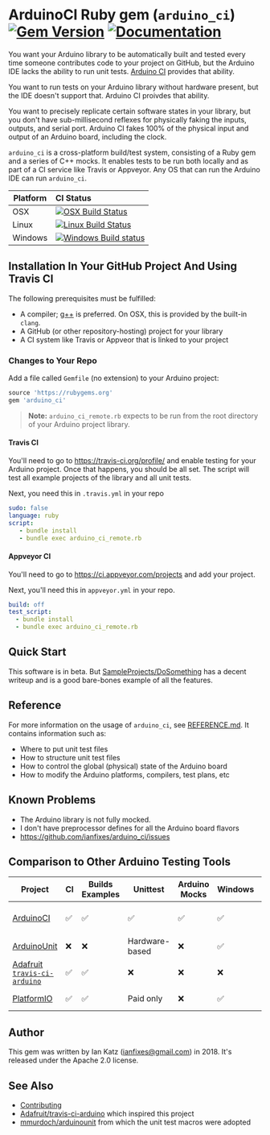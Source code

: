 
# ArduinoCI Ruby gem (`arduino_ci`) [![Gem Version](https://badge.fury.io/rb/arduino_ci.svg)](https://rubygems.org/gems/arduino_ci) [![Documentation](http://img.shields.io/badge/docs-rdoc.info-blue.svg)](http://www.rubydoc.info/gems/arduino_ci/0.1.12)

You want your Arduino library to be automatically built and tested every time someone contributes code to your project on GitHub, but the Arduino IDE lacks the ability to run unit tests. [Arduino CI](https://github.com/ianfixes/arduino_ci) provides that ability.

You want to run tests on your Arduino library without hardware present, but the IDE doesn't support that.  Arduino CI proivdes that ability.

You want to precisely replicate certain software states in your library, but you don't have sub-millisecond reflexes for physically faking the inputs, outputs, and serial port.   Arduino CI fakes 100% of the physical input and output of an Arduino board, including the clock.

`arduino_ci` is a cross-platform build/test system, consisting of a Ruby gem and a series of C++ mocks.  It enables tests to be run both locally and as part of a CI service like Travis or Appveyor.  Any OS that can run the Arduino IDE can run `arduino_ci`.

Platform | CI Status
---------|:---------
OSX      | [![OSX Build Status](http://badges.herokuapp.com/travis/ianfixes/arduino_ci?env=BADGE=osx&label=build&branch=master)](https://travis-ci.org/ianfixes/arduino_ci)
Linux    | [![Linux Build Status](http://badges.herokuapp.com/travis/ianfixes/arduino_ci?env=BADGE=linux&label=build&branch=master)](https://travis-ci.org/ianfixes/arduino_ci)
Windows  | [![Windows Build status](https://ci.appveyor.com/api/projects/status/8f6e39dea319m83q/branch/master?svg=true)](https://ci.appveyor.com/project/ianfixes/arduino-ci)


## Installation In Your GitHub Project And Using Travis CI

The following prerequisites must be fulfilled:

* A compiler; [g++](https://gcc.gnu.org/) is preferred.  On OSX, this is provided by the built-in `clang`.
* A GitHub (or other repository-hosting) project for your library
* A CI system like Travis or Appveor that is linked to your project


### Changes to Your Repo

Add a file called `Gemfile` (no extension) to your Arduino project:

```ruby
source 'https://rubygems.org'
gem 'arduino_ci'
```

> **Note:** `arduino_ci_remote.rb` expects to be run from the root directory of your Arduino project library.


#### Travis CI

You'll need to go to https://travis-ci.org/profile/ and enable testing for your Arduino project.  Once that happens, you should be all set.  The script will test all example projects of the library and all unit tests.

Next, you need this in `.travis.yml` in your repo

```yaml
sudo: false
language: ruby
script:
   - bundle install
   - bundle exec arduino_ci_remote.rb
```

#### Appveyor CI

You'll need to go to https://ci.appveyor.com/projects and add your project.

Next, you'll need this in `appveyor.yml` in your repo.

```yaml
build: off
test_script:
  - bundle install
  - bundle exec arduino_ci_remote.rb
```

## Quick Start

This software is in beta.  But [SampleProjects/DoSomething](SampleProjects/DoSomething) has a decent writeup and is a good bare-bones example of all the features.

## Reference

For more information on the usage of `arduino_ci`, see [REFERENCE.md](REFERENCE.md).  It contains information such as:

* Where to put unit test files
* How to structure unit test files
* How to control the global (physical) state of the Arduino board
* How to modify the Arduino platforms, compilers, test plans, etc


## Known Problems

* The Arduino library is not fully mocked.
* I don't have preprocessor defines for all the Arduino board flavors
* https://github.com/ianfixes/arduino_ci/issues


## Comparison to Other Arduino Testing Tools


| Project | CI | Builds Examples | Unittest | Arduino Mocks | Windows | OSX | Linux | License |
|---------|----|-----------------|----------|---------------|---------|-----|-------|---------|
|[ArduinoCI](https://github.com/ianfixes/arduino_ci)| ✅ | ✅ | ✅ | ✅ | ✅ | ✅ | ✅ |Free (Apache-2.0)|
|[ArduinoUnit](https://github.com/mmurdoch/arduinounit)|❌ |❌ |Hardware-based|❌ | ✅ | ✅ | ✅ |Free (MIT)| |
|[Adafruit `travis-ci-arduino`](https://github.com/adafruit/travis-ci-arduino)   | ✅ | ✅ | ❌| ❌ | ❌ | ❌ | ✅ |Free (MIT)|
|[PlatformIO](https://platformio.org)| ✅ | ✅ | Paid only | ❌ | ✅ | ✅ | ✅ |Proprietary (EULA)|

## Author

This gem was written by Ian Katz (ianfixes@gmail.com) in 2018.  It's released under the Apache 2.0 license.


## See Also

* [Contributing](CONTRIBUTING.md)
* [Adafruit/travis-ci-arduino](https://github.com/adafruit/travis-ci-arduino) which inspired this project
* [mmurdoch/arduinounit](https://github.com/mmurdoch/arduinounit) from which the unit test macros were adopted

